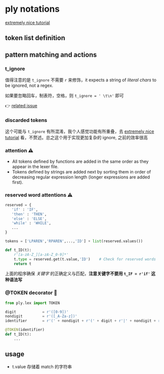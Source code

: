 # ply notations

[extremely nice tutorial](http://www.dabeaz.com/ply/ply.html)

## token list definition

## pattern matching and actions

### t_ignore

值得注意的是 `t_ignore` 不需要 `r` 来修饰，it expects a string of *literal chars* to be ignored, not a regex.

如果要忽略回车，制表符，空格，则 `t_ignore = ' \t\n'` 即可

👉 [related issue](https://github.com/dabeaz/ply/issues/126)

### discarded tokens

这个可能与 `t_ignore` 有所混淆，我个人感觉功能有所重叠，去 [extremely nice tutorial](http://www.dabeaz.com/ply/ply.html) 看，不赘述。总之这个用于实现更加复杂的 ignore, 之前的效率很高

### attention ⚠️

- All tokens defined by functions are added in the same order as they appear in the lexer file.
- Tokens defined by strings are added next by sorting them in order of decreasing regular expression length (longer expressions are added first).

### reserved word attentions ⚠️

```python
reserved = {
   'if' : 'IF',
   'then' : 'THEN',
   'else' : 'ELSE',
   'while' : 'WHILE',
   ...
}

tokens = ['LPAREN','RPAREN',...,'ID'] + list(reserved.values())

def t_ID(t):
    r'[a-zA-Z_][a-zA-Z_0-9]*'
    t.type = reserved.get(t.value,'ID')    # Check for reserved words
    return t
```

上面的程序确保 *关键字* 的正确定义与匹配，**注意关键字不要用 `t_IF = r'if'` 这种语法写**

### @TOKEN decorator 👏

```python
from ply.lex import TOKEN

digit            = r'([0-9])'
nondigit         = r'([_A-Za-z])'
identifier       = r'(' + nondigit + r'(' + digit + r'|' + nondigit + r')*)'

@TOKEN(identifier)
def t_ID(t):
    ...
```

## usage

- t.value 存储着 match 的字符串



